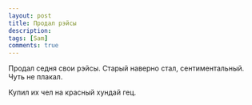 ```yaml
---
layout: post
title: Продал рэйсы
description: 
tags: [Sam]
comments: true
---
```


Продал седня свои рэйсы.
Старый наверно стал, сентиментальный.
Чуть не плакал.

Купил их чел на красный хундай гец.
